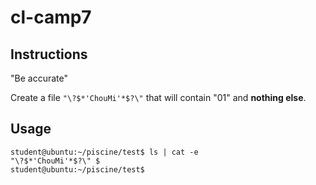 # cl-camp7

## Instructions

"Be accurate"

Create a file `"\?$*'ChouMi'*$?\"` that will contain "01" and **nothing else**.

## Usage

```console
student@ubuntu:~/piscine/test$ ls | cat -e
"\?$*'ChouMi'*$?\" $
student@ubuntu:~/piscine/test$
```
